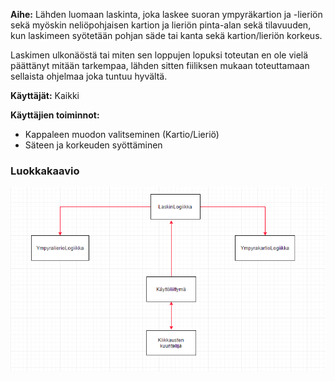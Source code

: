**Aihe:** Lähden luomaan laskinta, joka laskee suoran ympyräkartion ja -lieriön sekä myöskin neliöpohjaisen kartion ja lieriön pinta-alan sekä tilavuuden, kun laskimeen syötetään pohjan säde tai kanta sekä kartion/lieriön korkeus. 

Laskimen ulkonäöstä tai miten sen loppujen lopuksi toteutan en ole vielä päättänyt mitään tarkempaa, lähden sitten fiiliksen mukaan toteuttamaan sellaista ohjelmaa joka tuntuu hyvältä.

**Käyttäjät:** Kaikki 

**Käyttäjien toiminnot:**
- Kappaleen muodon valitseminen (Kartio/Lieriö)
- Säteen ja korkeuden syöttäminen


### Luokkakaavio

![Luokkakaavio](luokkakaavio.png)

